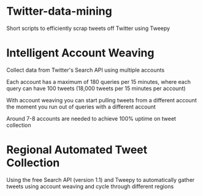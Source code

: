 # Twitter-data-mining
Short scripts to efficiently scrap tweets off Twitter using Tweepy

# Intelligent Account Weaving
Collect data from Twitter's Search API using multiple accounts

Each account has a maximum of 180 queries per 15 minutes, where each query can have 100 tweets (18,000 tweets per 15 minutes per account)

With account weaving you can start pulling tweets from a different account the moment you run out of queries with a different account

Around 7-8 accounts are needed to achieve 100% uptime on tweet collection

# Regional Automated Tweet Collection
Using the free Search API (version 1.1) and Tweepy to automatically gather tweets using account weaving and cycle through different regions

